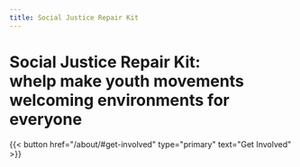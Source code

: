 ```yaml
---
title: Social Justice Repair Kit
---
```

<h1><span>Social&nbsp;Justice&nbsp;Repair&nbsp;Kit:</span><br />whelp make youth movements welcoming environments for everyone</h1>

{{< button href="/about/#get-involved" type="primary" text="Get Involved" >}}

